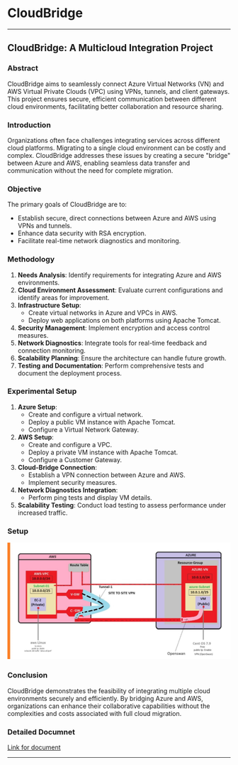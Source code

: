 # CloudBridge
---

## CloudBridge: A Multicloud Integration Project

### Abstract

CloudBridge aims to seamlessly connect Azure Virtual Networks (VN) and AWS Virtual Private Clouds (VPC) using VPNs, tunnels, and client gateways. This project ensures secure, efficient communication between different cloud environments, facilitating better collaboration and resource sharing.

### Introduction

Organizations often face challenges integrating services across different cloud platforms. Migrating to a single cloud environment can be costly and complex. CloudBridge addresses these issues by creating a secure "bridge" between Azure and AWS, enabling seamless data transfer and communication without the need for complete migration.

### Objective

The primary goals of CloudBridge are to:
- Establish secure, direct connections between Azure and AWS using VPNs and tunnels.
- Enhance data security with RSA encryption.
- Facilitate real-time network diagnostics and monitoring.

### Methodology

1. **Needs Analysis**: Identify requirements for integrating Azure and AWS environments.
2. **Cloud Environment Assessment**: Evaluate current configurations and identify areas for improvement.
3. **Infrastructure Setup**:
    - Create virtual networks in Azure and VPCs in AWS.
    - Deploy web applications on both platforms using Apache Tomcat.
4. **Security Management**: Implement encryption and access control measures.
5. **Network Diagnostics**: Integrate tools for real-time feedback and connection monitoring.
6. **Scalability Planning**: Ensure the architecture can handle future growth.
7. **Testing and Documentation**: Perform comprehensive tests and document the deployment process.

### Experimental Setup

1. **Azure Setup**:
    - Create and configure a virtual network.
    - Deploy a public VM instance with Apache Tomcat.
    - Configure a Virtual Network Gateway.
2. **AWS Setup**:
    - Create and configure a VPC.
    - Deploy a private VM instance with Apache Tomcat.
    - Configure a Customer Gateway.
3. **Cloud-Bridge Connection**:
    - Establish a VPN connection between Azure and AWS.
    - Implement security measures.
4. **Network Diagnostics Integration**:
    - Perform ping tests and display VM details.
5. **Scalability Testing**: Conduct load testing to assess performance under increased traffic.

### Setup
![Image Alt](https://github.com/Shambhavikhanna09/CloudBridge/blob/3e9024383e51736e22638cde5bc1a1f1d9c252d5/project%20base.jpeg)

### Conclusion

CloudBridge demonstrates the feasibility of integrating multiple cloud environments securely and efficiently. By bridging Azure and AWS, organizations can enhance their collaborative capabilities without the complexities and costs associated with full cloud migration.

### Detailed Documnet
[Link for document](https://github.com/Shambhavikhanna09/CloudBridge/blob/4b1fb99e8a80b789e2795216ab662989be2489ee/MINORPROJECT2%20Multicloud%20endtermreport_removed.pdf)

---
